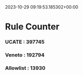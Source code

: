 2023-10-29 09:19:53.185302+00:00
# Rule Counter 
 ### UCATE : 397745

 ### Veneto : 192794

 ### Allowlist : 13930